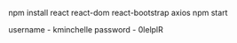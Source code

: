 npm install react react-dom react-bootstrap axios
npm start

username - kminchelle
password - 0lelplR

